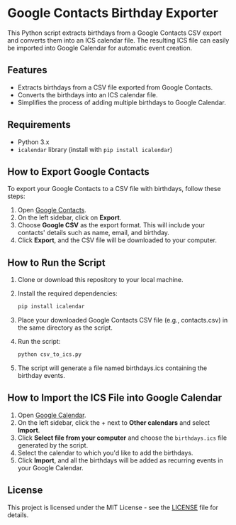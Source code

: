 # Google Contacts Birthday Exporter

This Python script extracts birthdays from a Google Contacts CSV export and converts them into an ICS calendar file. The resulting ICS file can easily be imported into Google Calendar for automatic event creation.

## Features
- Extracts birthdays from a CSV file exported from Google Contacts.
- Converts the birthdays into an ICS calendar file.
- Simplifies the process of adding multiple birthdays to Google Calendar.

## Requirements
- Python 3.x
- `icalendar` library (install with `pip install icalendar`)

## How to Export Google Contacts
To export your Google Contacts to a CSV file with birthdays, follow these steps:

1. Open [Google Contacts](https://contacts.google.com).
2. On the left sidebar, click on **Export**.
3. Choose **Google CSV** as the export format. This will include your contacts' details such as name, email, and birthday.
4. Click **Export**, and the CSV file will be downloaded to your computer.

## How to Run the Script
1. Clone or download this repository to your local machine.
2. Install the required dependencies:
   ```bash
   pip install icalendar
3. Place your downloaded Google Contacts CSV file (e.g., contacts.csv) in the same directory as the script.

4. Run the script:
    ```bash
    python csv_to_ics.py
5. The script will generate a file named birthdays.ics containing the birthday events.


## How to Import the ICS File into Google Calendar
1. Open [Google Calendar](https://calendar.google.com).
2. On the left sidebar, click the + next to **Other calendars** and select **Import**.
3. Click **Select file from your computer** and choose the `birthdays.ics` file generated by the script.
4. Select the calendar to which you'd like to add the birthdays.
5. Click **Import**, and all the birthdays will be added as recurring events in your Google Calendar.


## License
This project is licensed under the MIT License - see the [LICENSE](LICENSE) file for details. 
